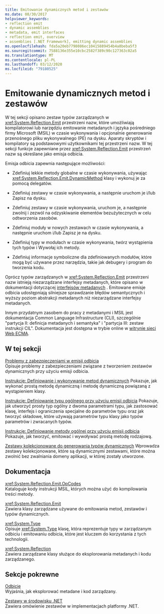 ```yaml
---
title: Emitowanie dynamicznych metod i zestawów
ms.date: 08/30/2017
helpviewer_keywords:
- reflection emit
- dynamic assemblies
- metadata, emit interfaces
- reflection emit, overview
- assemblies [.NET Framework], emitting dynamic assemblies
ms.openlocfilehash: fda5a20eb7798086ec10415889454b4a8beba5f3
ms.sourcegitcommit: 7588136e355e10cbc2582f389c90c127363c02a5
ms.translationtype: MT
ms.contentlocale: pl-PL
ms.lasthandoff: 03/12/2020
ms.locfileid: "79180525"
---
```

# <a name="emitting-dynamic-methods-and-assemblies"></a>Emitowanie dynamicznych metod i zestawów

W tej sekcji opisano zestaw typów zarządzanych w <xref:System.Reflection.Emit> przestrzeni nazw, które umożliwiają kompilatorowi lub narzędziu emitowanie metadanych i języka pośredniego firmy Microsoft (MSIL) w czasie wykonywania i opcjonalnie generowanie przenośnego pliku wykonywalnego (PE) na dysku. Aparaty skryptów i kompilatory są podstawowymi użytkownikami tej przestrzeni nazw. W tej sekcji funkcje zapewniane przez <xref:System.Reflection.Emit> przestrzeń nazw są określane jako emisja odbicia.  
  
Emisja odbicia zapewnia następujące możliwości:  
  
- Zdefiniuj lekkie metody globalne w czasie wykonywania, używając <xref:System.Reflection.Emit.DynamicMethod> klasy i wykonuj je za pomocą delegatów.  
  
- Zdefiniuj zestawy w czasie wykonywania, a następnie uruchom je i/lub Zapisz na dysku.  
  
- Zdefiniuj zestawy w czasie wykonywania, uruchom je, a następnie zwolnij i zezwól na odzyskiwanie elementów bezużytecznych w celu odtworzenia zasobów.  
  
- Zdefiniuj moduły w nowych zestawach w czasie wykonywania, a następnie uruchom i/lub Zapisz je na dysku.  
  
- Zdefiniuj typy w modułach w czasie wykonywania, twórz wystąpienia tych typów i Wywołaj ich metody.  
  
- Zdefiniuj informacje symboliczne dla zdefiniowanych modułów, które mogą być używane przez narzędzia, takie jak debugery i program do tworzenia kodu.  
  
Oprócz typów zarządzanych w <xref:System.Reflection.Emit> przestrzeni nazw istnieją niezarządzane interfejsy metadanych, które opisano w dokumentacji dotyczącej [interfejsów metadanych](../unmanaged-api/metadata/metadata-interfaces.md) . Emitowane emisje odbicia udostępniają silniejsze sprawdzanie błędów semantycznych i wyższy poziom abstrakcji metadanych niż niezarządzane interfejsy metadanych.  
  
Innym przydatnym zasobem do pracy z metadanymi i MSIL jest dokumentacja Common Language Infrastructure (CLI), szczególnie "partycja II: definicja metadanych i semantyka" i "partycja III: zestaw instrukcji CIL". Dokumentacja jest dostępna w trybie online w [witrynie sieci Web ECMA](https://www.ecma-international.org/publications/standards/Ecma-335.htm).  
  
## <a name="in-this-section"></a>W tej sekcji
  
[Problemy z zabezpieczeniami w emisji odbicia](security-issues-in-reflection-emit.md)  
Opisuje problemy z zabezpieczeniami związane z tworzeniem zestawów dynamicznych przy użyciu emisji odbicia.  

[Instrukcje: Definiowanie i wykonywanie metod dynamicznych](how-to-define-and-execute-dynamic-methods.md) Pokazuje, jak wykonać prostą metodę dynamiczną i metodę dynamiczną powiązaną z wystąpieniem klasy.

[Instrukcje: Definiowanie typu ogólnego przy użyciu emisji odbicia](how-to-define-a-generic-type-with-reflection-emit.md) Pokazuje, jak utworzyć prosty typ ogólny z dwoma parametrami typu, jak zastosować klasę, interfejs i ograniczenia specjalne do parametrów typu oraz jak tworzyć składowe, które używają parametrów typu klasy jako typów parametrów i zwracanych typów.

[Instrukcje: Definiowanie metody ogólnej przy użyciu emisji odbicia](how-to-define-a-generic-method-with-reflection-emit.md) Pokazuje, jak tworzyć, emitować i wywoływać prostą metodę rodzajową.

[Zestawy kolekcjonowane do generowania typów dynamicznych](collectible-assemblies.md) Wprowadza zestawy kolekcjonowane, które są dynamicznymi zestawami, które można zwolnić bez zwalniania domeny aplikacji, w której zostały utworzone.
  
## <a name="reference"></a>Dokumentacja  

<xref:System.Reflection.Emit.OpCodes>  
Kataloguje kody instrukcji MSIL, których można użyć do kompilowania treści metody.  
  
<xref:System.Reflection.Emit>  
Zawiera klasy zarządzane używane do emitowania metod, zestawów i typów dynamicznych.  
  
<xref:System.Type>  
Opisuje <xref:System.Type> klasę, która reprezentuje typy w zarządzanym odbiciu i emitowaniu odbicia, które jest kluczem do korzystania z tych technologii.  
  
<xref:System.Reflection>  
Zawiera zarządzane klasy służące do eksplorowania metadanych i kodu zarządzanego.  
  
## <a name="related-sections"></a>Sekcje pokrewne  

[Odbicie](reflection.md)  
Wyjaśnia, jak eksplorować metadane i kod zarządzany.  
  
[Zestawy w środowisku .NET](../../standard/assembly/index.md)  
Zawiera omówienie zestawów w implementacjach platformy .NET.
